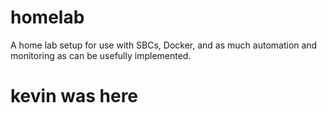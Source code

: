 # homelab
A home lab setup for use with SBCs, Docker, and as much automation and monitoring as can be usefully implemented.
# kevin was here

